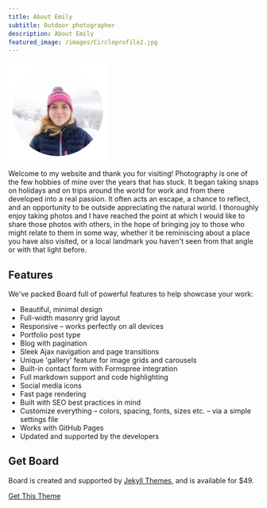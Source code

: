 ```yaml
---
title: About Emily
subtitle: Outdoor photographer
description: About Emily
featured_image: /images/Circleprofile2.jpg
---
```


<img src="images/Circleprofile2.jpg" width="200" height="200" />


Welcome to my website and thank you for visiting! Photography is one of the few hobbies of mine over the years that has stuck. It began taking snaps on holidays and on trips around the world for work and from there developed into a real passion. It often acts an escape, a chance to reflect, and an opportunity to be outside appreciating the natural world. I thoroughly enjoy taking photos and I have reached the point at which I would like to share those photos with others, in the hope of bringing joy to those who might relate to them in some way, whether it be reminiscing about a place you have also visited, or a local landmark you haven't seen from that angle or with that light before. 


## Features

We've packed Board full of powerful features to help showcase your work:

* Beautiful, minimal design
* Full-width masonry grid layout
* Responsive – works perfectly on all devices
* Portfolio post type
* Blog with pagination
* Sleek Ajax navigation and page transitions
* Unique 'gallery' feature for image grids and carousels
* Built-in contact form with Formspree integration
* Full markdown support and code highlighting
* Social media icons
* Fast page rendering
* Built with SEO best practices in mind
* Customize everything – colors, spacing, fonts, sizes etc. – via a simple settings file
* Works with GitHub Pages
* Updated and supported by the developers

## Get Board

Board is created and supported by [Jekyll Themes](https://jekyllthemes.io), and is available for $49.

<a href="https://jekyllthemes.io/theme/board-portfolio-jekyll-theme" class="button button--large">Get This Theme</a>
